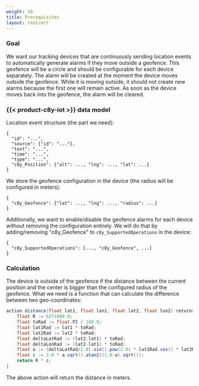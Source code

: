 ```yaml
---
weight: 10
title: Prerequisites
layout: redirect
---
```


### Goal

We want our tracking devices that are continuously sending location events to automatically generate alarms if they move outside a geofence. This geofence will be a circle and should be configurable for each device separately. The alarm will be created at the moment the device moves outside the geofence. While it is moving outside, it should not create new alarms because the first one will remain active. As soon as the device moves back into the geofence, the alarm will be cleared.

### {{< product-c8y-iot >}} data model

Location event structure (the part we need):

    {
      "id": "...",
      "source": {"id": "..."},
      "text": "...",
      "time": "...",
      "type": "...",
      "c8y_Position": {"alt": ..., "lng": ..., "lat": ...}
    }

We store the geofence configuration in the device (the radius will be configured in meters):

    {
      "c8y_Geofence": {"lat": ..., "lng": ..., "radius": ...}
    }

Additionally, we want to enable/disable the geofence alarms for each device without removing the configuration entirely. We will do that by adding/removing "c8y_Geofence" to `c8y_SupportedOperations` in the device:

    {
      "c8y_SupportedOperations": [..., "c8y_Geofence", ...]
    }

### Calculation

The device is outside of the geofence if the distance between the current position and the center is bigger than the configured radius of the geofence. What we need is a function that can calculate the difference between *two* geo-coordinates:

```java
action distance(float lat1, float lon1, float lat2, float lon2) returns float {
	float R := 6371000.0;
	float toRad := float.PI / 180.0;
	float lat1Rad := lat1 * toRad;
	float lat2Rad := lat2 * toRad;
	float deltaLatRad := (lat2-lat1) * toRad;
	float deltaLonRad := (lat2-lat1) * toRad;
	float a := (deltaLatRad/2.0).sin().pow(2.0) * lat1Rad.cos() * lat2Rad.cos() * (deltaLonRad/2.0).sin().pow(2.0);
	float c := 2.0 * a.sqrt().atan2((1.0-a).sqrt());
	return R * c;
}
```

The above action will return the distance in meters.


